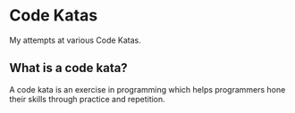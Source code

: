 # Code Katas

My attempts at various Code Katas.

## What is a code kata?

A code kata is an exercise in programming which helps programmers hone their skills through practice and repetition.
